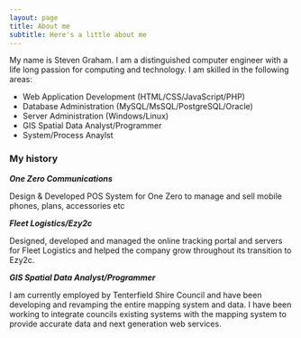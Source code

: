 ```yaml
---
layout: page
title: About me
subtitle: Here's a little about me
---
```


My name is Steven Graham. I am a distinguished computer engineer with a life long passion for computing and technology.
I am skilled in the following areas:

- Web Application Development (HTML/CSS/JavaScript/PHP)
- Database Administration (MySQL/MsSQL/PostgreSQL/Oracle)
- Server Administration (Windows/Linux)
- GIS Spatial Data Analyst/Programmer
- System/Process Anaylst


### My history

***One Zero Communications***

Design & Developed POS System for One Zero to manage and sell mobile phones, plans, accessories etc

***Fleet Logistics/Ezy2c***

Designed, developed and managed the online tracking portal and servers for Fleet Logistics and helped the company grow throughout its transition to Ezy2c.

***GIS Spatial Data Analyst/Programmer***

I am currently employed by Tenterfield Shire Council and have been developing and revamping the entire mapping system and data.
I have been working to integrate councils existing systems with the mapping system to provide accurate data and next generation  web services.
